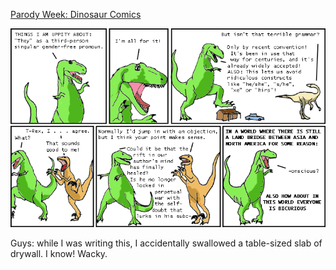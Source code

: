 [Parody Week: Dinosaur Comics](https://xkcd.com/145)

![Parody Week: Dinosaur Comics](./random_comic.png)

Guys: while I was writing this, I accidentally swallowed a table-sized slab of drywall.  I know!  Wacky.

